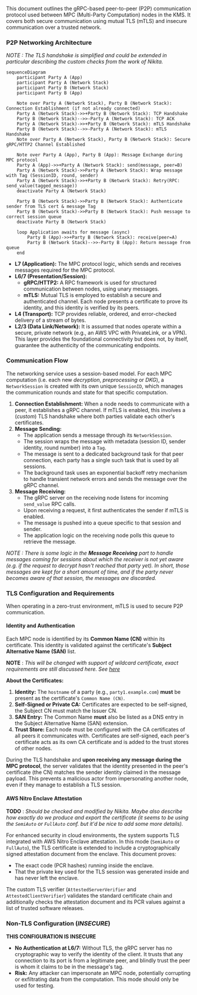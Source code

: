 This document outlines the gRPC-based peer-to-peer (P2P) communication protocol used between MPC (Multi-Party Computation) nodes in the KMS. It covers both secure communication using mutual TLS (mTLS) and insecure communication over a trusted network.

### P2P Networking Architecture

*NOTE : The TLS handshake is simplified and could be extended in particular describing the custom checks from the work of Nikita.*

```mermaid
sequenceDiagram
    participant Party A (App)
    participant Party A (Network Stack)
    participant Party B (Network Stack)
    participant Party B (App)

    Note over Party A (Network Stack), Party B (Network Stack): Connection Establishment (if not already connected)
    Party A (Network Stack)->>+Party B (Network Stack): TCP Handshake
    Party B (Network Stack)-->>-Party A (Network Stack): TCP ACK
    Party A (Network Stack)->>+Party B (Network Stack): mTLS Handshake
    Party B (Network Stack)-->>-Party A (Network Stack): mTLS Handshake
    Note over Party A (Network Stack), Party B (Network Stack): Secure gRPC/HTTP2 Channel Established

    Note over Party A (App), Party B (App): Message Exchange during MPC protocol
    Party A (App)->>+Party A (Network Stack): send(message, peer=B)
    Party A (Network Stack)->>Party A (Network Stack): Wrap message with Tag (SessionID, round, sender)
    Party A (Network Stack)->>+Party B (Network Stack): Retry(RPC: send_value(tagged_message))
    deactivate Party A (Network Stack)

    Party B (Network Stack)->>Party B (Network Stack): Authenticate sender from TLS cert & message Tag
    Party B (Network Stack)->>Party B (Network Stack): Push message to correct session queue
    deactivate Party B (Network Stack)

    loop Application awaits for message (async)
        Party B (App)->>+Party B (Network Stack): receive(peer=A)
        Party B (Network Stack)-->>-Party B (App): Return message from queue
    end
```

*   **L7 (Application):** The MPC protocol logic, which sends and receives messages required for the MPC protocol.
*   **L6/7 (Presentation/Session):**
    *   **gRPC/HTTP2:** A RPC framework is used for structured communication between nodes, using unary messages.
    *   **mTLS:** Mutual TLS is employed to establish a secure and authenticated channel. Each node presents a certificate to prove its identity, and this identity is verified by its peers.
*   **L4 (Transport):** TCP provides reliable, ordered, and error-checked delivery of a stream of bytes.
*   **L2/3 (Data Link/Network):** It is assumed that nodes operate within a secure, private network (e.g., an AWS VPC with PrivateLink, or a VPN). This layer provides the foundational connectivity but does not, by itself, guarantee the authenticity of the communicating endpoints.

### Communication Flow

The networking service uses a session-based model. For each MPC computation (i.e. each new *decryption*, *preprocessing* or *DKG*), a `NetworkSession` is created with its own unique `SessionID`, which manages the communication rounds and state for that specific computation.

1.  **Connection Establishment:** When a node needs to communicate with a peer, it establishes a gRPC channel. If mTLS is enabled, this involves a (*custom*) TLS handshake where both parties validate each other's certificates.
2.  **Message Sending:**
    *   The application sends a message through its `NetworkSession`.
    *   The session wraps the message with metadata (session ID, sender identity, round number) into a `Tag`.
    *   The message is sent to a dedicated background task for that peer connection, each party has a single such task that is used by all sessions.
    *   The background task uses an exponential backoff retry mechanism to handle transient network errors and sends the message over the gRPC channel.
3.  **Message Receiving:**
    *   The gRPC server on the receiving node listens for incoming `send_value` RPC calls.
    *   Upon receiving a request, it first authenticates the sender if mTLS is enabled.
    *   The message is pushed into a queue specific to that session and sender.
    *   The application logic on the receiving node polls this queue to retrieve the message.


*NOTE : There is some logic in the **Message Receiving** part to handle messages coming for sessions about which the receiver is not yet aware (e.g. if the request to decrypt hasn't reached that party yet). In short, those messages are kept for a short amount of time, and if the party never becomes aware of that session, the messages are discarded.*

### TLS Configuration and Requirements

When operating in a zero-trust environment, mTLS is used to secure P2P communication.

#### Identity and Authentication

Each MPC node is identified by its **Common Name (CN)** within its certificate. This identity is validated against the certificate's **Subject Alternative Name (SAN)** list.

**NOTE** : *This will be changed with support of wildcard certificate, exact requirements are still discussed here. See [here](https://github.com/zama-ai/kms-internal/issues/2709)*

**About the Certificates:**

1.  **Identity:** The `hostname` of a party (e.g., `party1.example.com`) **must** be present as the certificate's `Common Name (CN)`.
2.  **Self-Signed or Private CA:** Certificates are expected to be self-signed, the Subject CN must match the Issuer CN.
3.  **SAN Entry:** The Common Name **must** also be listed as a DNS entry in the Subject Alternative Name (SAN) extension.
4.  **Trust Store:** Each node must be configured with the CA certificates of all peers it communicates with. Certificates are self-signed, each peer's certificate acts as its own CA certificate and is added to the trust stores of other nodes.

During the TLS handshake and **upon receiving any message during the MPC protocol**, the server validates that the identity presented in the peer's certificate (the CN) matches the sender identity claimed in the message payload. This prevents a malicious actor from impersonating another node, even if they manage to establish a TLS session.

#### AWS Nitro Enclave Attestation

**TODO** : *Should be checked and modified by Nikita. Maybe also describe how exactly do we produce and export the certificate (it seems to be using the `SemiAuto` or `FullAuto` conf. but it'd be nice to add some more details).*

For enhanced security in cloud environments, the system supports TLS integrated with AWS Nitro Enclave attestation. In this mode (`SemiAuto` or `FullAuto`), the TLS certificate is extended to include a cryptographically signed attestation document from the enclave. This document proves:
*   The exact code (PCR hashes) running inside the enclave.
*   That the private key used for the TLS session was generated inside and has never left the enclave.

The custom TLS verifier (`AttestedServerVerifier` and `AttestedClientVerifier`) validates the standard certificate chain and additionally checks the attestation document and its PCR values against a list of trusted software releases.

### Non-TLS Configuration (*INSECURE*)

**THIS CONFIGURATION IS INSECURE**

*   **No Authentication at L6/7:** Without TLS, the gRPC server has no cryptographic way to verify the identity of the client. It trusts that any connection to its port is from a legitimate peer, and blindly trust the peer is whom it claims to be in the message's tag.
*   **Risk:** Any attacker can impersonate an MPC node, potentially corrupting or exfiltrating data from the computation. This mode should only be used for testing.